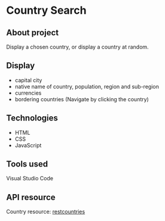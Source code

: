 # Country Search

## About project

Display a chosen country, or display a country at random.

## Display

- capital city
- native name of country, population, region and sub-region
- currencies
- bordering countries (Navigate by clicking the country)

## Technologies

- HTML
- CSS
- JavaScript

## Tools used

Visual Studio Code

## API resource

Country resource: [restcountries](https://restcountries.eu/)

